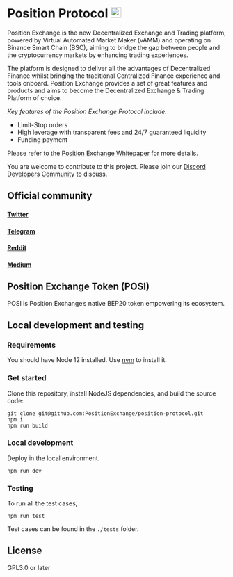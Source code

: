 #  Position Protocol <img src="https://position.exchange/Logo-Position.svg" width="24">
Position Exchange is the new Decentralized Exchange and Trading platform, powered by Virtual Automated Market Maker (vAMM) and operating on Binance Smart Chain (BSC), aiming to bridge the gap between people and the cryptocurrency markets by enhancing trading experiences.

The platform is designed to deliver all the advantages of Decentralized Finance whilst bringing the traditional Centralized Finance experience and tools onboard. Position Exchange provides a set of great features and products and aims to become the Decentralized Exchange & Trading Platform of choice.

*Key features of the Position Exchange Protocol include:*
- Limit-Stop orders
- High leverage with transparent fees and 24/7 guaranteed liquidity
- Funding payment

Please refer to the [Position Exchange Whitepaper](https://position.exchange/whitepaper.pdf) for more details.

You are welcome to contribute to this project. Please join our [Discord Developers Community](https://discord.gg/2m88UG7f2U) to discuss.

## Official community
#### [Twitter](https://twitter.com/PositionEx) <img src="https://image.flaticon.com/icons/png/512/733/733579.png" width="16">
#### [Telegram](https://t.me/PositionExchange) <img src="https://image.flaticon.com/icons/png/512/2111/2111646.png" width="16">
#### [Reddit](https://www.reddit.com/r/PositionExchange/) <img src="https://image.flaticon.com/icons/png/512/2111/2111589.png" width="16">
#### [Medium](https://positionex.medium.com/) <img src="https://image.flaticon.com/icons/png/512/2111/2111505.png" width="16">

## Position Exchange Token (POSI)
POSI is Position Exchange’s native BEP20 token empowering its ecosystem.

## Local development and testing
### Requirements
You should have Node 12 installed. Use [nvm](https://github.com/nvm-sh/nvm) to install it.

### Get started
Clone this repository, install NodeJS dependencies, and build the source code:
```
git clone git@github.com:PositionExchange/position-protocol.git
npm i
npm run build
```

### Local development
Deploy in the local environment.
```
npm run dev
```

### Testing
To run all the test cases,
```
npm run test
```
Test cases can be found in the `./tests` folder.

## License
GPL3.0 or later